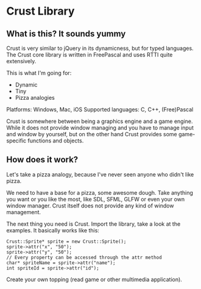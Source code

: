 Crust Library
=============

What is this? It sounds yummy
-----------------------------

Crust is very similar to jQuery in its dynamicness, but for typed languages. 
The Crust core library is written in FreePascal and uses RTTI quite extensively.

This is what I'm going for:
- Dynamic
- Tiny
- Pizza analogies


Platforms: Windows, Mac, iOS
Supported languages: C, C++, (Free)Pascal


Crust is somewhere between being a graphics engine and a game engine. While it does not provide
window managing and you have to manage input and window by yourself, but on the other hand Crust
provides some game-specific functions and objects.


How does it work?
-----------------

Let's take a pizza analogy, because I've never seen anyone who didn't like pizza.

We need to have a base for a pizza, some awesome dough. Take anything you want or you like the most, 
like SDL, SFML, GLFW or even your own window manager. Crust itself does not provide any kind of window management.

The next thing you need is Crust. Import the library, take a look at the examples. It basically works like this:
	
	Crust::Sprite* sprite = new Crust::Sprite();
	sprite->attr("x", "50");
	sprite->attr("y", "50");
    // Every property can be accessed through the attr method
	char* spriteName = sprite->attr("name");
	int spriteId = sprite->attr("id");
	
Create your own topping (read game or other multimedia application).
